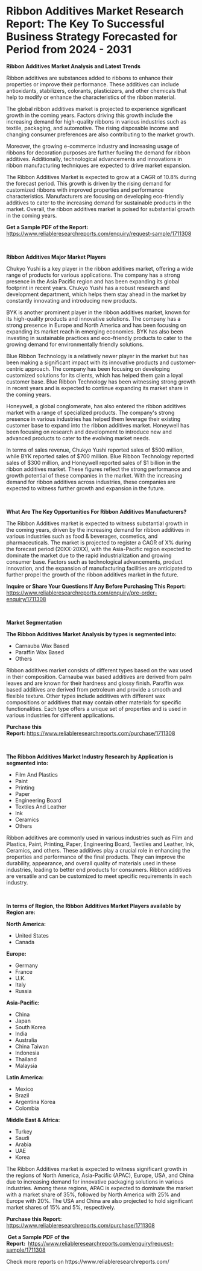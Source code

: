 <p><h1>Ribbon Additives Market Research Report: The Key To Successful Business Strategy Forecasted for Period from 2024 - 2031</h1></p><p><strong>Ribbon Additives Market Analysis and Latest Trends</strong></p>
<p><p>Ribbon additives are substances added to ribbons to enhance their properties or improve their performance. These additives can include antioxidants, stabilizers, colorants, plasticizers, and other chemicals that help to modify or enhance the characteristics of the ribbon material.</p><p>The global ribbon additives market is projected to experience significant growth in the coming years. Factors driving this growth include the increasing demand for high-quality ribbons in various industries such as textile, packaging, and automotive. The rising disposable income and changing consumer preferences are also contributing to the market growth.</p><p>Moreover, the growing e-commerce industry and increasing usage of ribbons for decoration purposes are further fueling the demand for ribbon additives. Additionally, technological advancements and innovations in ribbon manufacturing techniques are expected to drive market expansion.</p><p>The Ribbon Additives Market is expected to grow at a CAGR of 10.8% during the forecast period. This growth is driven by the rising demand for customized ribbons with improved properties and performance characteristics. Manufacturers are focusing on developing eco-friendly additives to cater to the increasing demand for sustainable products in the market. Overall, the ribbon additives market is poised for substantial growth in the coming years.</p></p>
<p><strong>Get a Sample PDF of the Report:&nbsp;</strong> <a href="https://www.reliableresearchreports.com/enquiry/request-sample/1711308">https://www.reliableresearchreports.com/enquiry/request-sample/1711308</a></p>
<p>&nbsp;</p>
<p><strong>Ribbon Additives Major Market Players</strong></p>
<p><p>Chukyo Yushi is a key player in the ribbon additives market, offering a wide range of products for various applications. The company has a strong presence in the Asia Pacific region and has been expanding its global footprint in recent years. Chukyo Yushi has a robust research and development department, which helps them stay ahead in the market by constantly innovating and introducing new products.</p><p>BYK is another prominent player in the ribbon additives market, known for its high-quality products and innovative solutions. The company has a strong presence in Europe and North America and has been focusing on expanding its market reach in emerging economies. BYK has also been investing in sustainable practices and eco-friendly products to cater to the growing demand for environmentally friendly solutions.</p><p>Blue Ribbon Technology is a relatively newer player in the market but has been making a significant impact with its innovative products and customer-centric approach. The company has been focusing on developing customized solutions for its clients, which has helped them gain a loyal customer base. Blue Ribbon Technology has been witnessing strong growth in recent years and is expected to continue expanding its market share in the coming years.</p><p>Honeywell, a global conglomerate, has also entered the ribbon additives market with a range of specialized products. The company's strong presence in various industries has helped them leverage their existing customer base to expand into the ribbon additives market. Honeywell has been focusing on research and development to introduce new and advanced products to cater to the evolving market needs.</p><p>In terms of sales revenue, Chukyo Yushi reported sales of $500 million, while BYK reported sales of $700 million. Blue Ribbon Technology reported sales of $300 million, and Honeywell reported sales of $1 billion in the ribbon additives market. These figures reflect the strong performance and growth potential of these companies in the market. With the increasing demand for ribbon additives across industries, these companies are expected to witness further growth and expansion in the future.</p></p>
<p>&nbsp;</p>
<p><strong>What Are The Key Opportunities For Ribbon Additives Manufacturers?</strong></p>
<p><p>The Ribbon Additives market is expected to witness substantial growth in the coming years, driven by the increasing demand for ribbon additives in various industries such as food & beverages, cosmetics, and pharmaceuticals. The market is projected to register a CAGR of X% during the forecast period (20XX-20XX), with the Asia-Pacific region expected to dominate the market due to the rapid industrialization and growing consumer base. Factors such as technological advancements, product innovation, and the expansion of manufacturing facilities are anticipated to further propel the growth of the ribbon additives market in the future.</p></p>
<p><strong>Inquire or Share Your Questions If Any Before Purchasing This Report:</strong> <a href="https://www.reliableresearchreports.com/enquiry/pre-order-enquiry/1711308">https://www.reliableresearchreports.com/enquiry/pre-order-enquiry/1711308</a></p>
<p>&nbsp;</p>
<p><strong>Market Segmentation</strong></p>
<p><strong>The Ribbon Additives Market Analysis by types is segmented into:</strong></p>
<p><ul><li>Carnauba Wax Based</li><li>Paraffin Wax Based</li><li>Others</li></ul></p>
<p><p>Ribbon additives market consists of different types based on the wax used in their composition. Carnauba wax based additives are derived from palm leaves and are known for their hardness and glossy finish. Paraffin wax based additives are derived from petroleum and provide a smooth and flexible texture. Other types include additives with different wax compositions or additives that may contain other materials for specific functionalities. Each type offers a unique set of properties and is used in various industries for different applications.</p></p>
<p><strong>Purchase this Report:&nbsp;</strong><a href="https://www.reliableresearchreports.com/purchase/1711308">https://www.reliableresearchreports.com/purchase/1711308</a></p>
<p>&nbsp;</p>
<p><strong>The Ribbon Additives Market Industry Research by Application is segmented into:</strong></p>
<p><ul><li>Film And Plastics</li><li>Paint</li><li>Printing</li><li>Paper</li><li>Engineering Board</li><li>Textiles And Leather</li><li>Ink</li><li>Ceramics</li><li>Others</li></ul></p>
<p><p>Ribbon additives are commonly used in various industries such as Film and Plastics, Paint, Printing, Paper, Engineering Board, Textiles and Leather, Ink, Ceramics, and others. These additives play a crucial role in enhancing the properties and performance of the final products. They can improve the durability, appearance, and overall quality of materials used in these industries, leading to better end products for consumers. Ribbon additives are versatile and can be customized to meet specific requirements in each industry.</p></p>
<p>&nbsp;</p>
<p><strong>In terms of Region, the Ribbon Additives Market Players available by Region are:</strong></p>
<p>
    <p> <strong> North America: </strong>
        <ul>
            <li>United States</li>
            <li>Canada</li>
        </ul>
        </p> 
    <p> <strong> Europe: </strong>
        <ul>
            <li>Germany</li>
            <li>France</li>
            <li>U.K.</li>
            <li>Italy</li>
            <li>Russia</li>
        </ul>
        </p> 
    <p> <strong> Asia-Pacific: </strong>
        <ul>
            <li>China</li>
            <li>Japan</li>
            <li>South Korea</li>
            <li>India</li>
            <li>Australia</li>
            <li>China Taiwan</li>
            <li>Indonesia</li>
            <li>Thailand</li>
            <li>Malaysia</li>
        </ul>
        </p> 
    <p> <strong> Latin America: </strong>
        <ul>
            <li>Mexico</li>
            <li>Brazil</li>
            <li>Argentina Korea</li>
            <li>Colombia</li>
        </ul>
        </p> 
    <p> <strong> Middle East & Africa: </strong>
        <ul>
            <li>Turkey</li>
            <li>Saudi</li>
            <li>Arabia</li>
            <li>UAE</li>
            <li>Korea</li>
        </ul>
    </p>
    </p>
<p><p>The Ribbon Additives market is expected to witness significant growth in the regions of North America, Asia-Pacific (APAC), Europe, USA, and China due to increasing demand for innovative packaging solutions in various industries. Among these regions, APAC is expected to dominate the market with a market share of 35%, followed by North America with 25% and Europe with 20%. The USA and China are also projected to hold significant market shares of 15% and 5%, respectively.</p></p>
<p><strong>Purchase this Report: </strong><a href="https://www.reliableresearchreports.com/purchase/1711308">https://www.reliableresearchreports.com/purchase/1711308</a></p>
<p>&nbsp;<strong>Get a Sample PDF of the Report:&nbsp;&nbsp;</strong><a href="https://www.reliableresearchreports.com/enquiry/request-sample/1711308">https://www.reliableresearchreports.com/enquiry/request-sample/1711308</a></p>
<p><strong></strong></p>
<p>Check more reports on https://www.reliableresearchreports.com/</p>